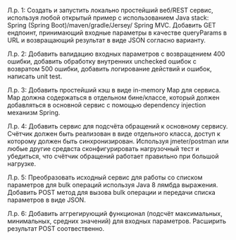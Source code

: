 Л.р. 1: Создать и запустить локально простейший веб/REST сервис, используя любой открытый пример с использованием Java stack: Spring (Spring Boot)/maven/gradle/Jersey/ Spring MVC. Добавить GET ендпоинт, принимающий входные параметры в качестве queryParams в URL и возвращающий результат в виде JSON согласно варианту. 

Л.р. 2: Добавить валидацию входных параметров с возвращением 400 ошибки, добавить обработку внутренних unchecked ошибок с возвратом 500 ошибки, добавить логирование действий и ошибок, написать unit test.

Л.р. 3: Добавить простейший кэш в виде in-memory Map для сервиса. Map должна содержаться в отдельном бине/классе, который должен добавляться в основной сервис с помощью dependency injection механизм Spring.

Л.р. 4: Добавить сервис для подсчёта обращений к основному сервису. Счётчик должен быть реализован в виде отдельного класса, доступ к которому должен быть синхронизирован. Используя jmeter/postman или любые другие средвста сконфигурировать нагрузочный тест и убедиться, что счётчик обращений работает правильно при большой нагрузке.

Л.р. 5: Преобразовать исходный сервис для работы со списком параметров для bulk операций используя Java 8 лямбда выражения. Добавить POST метод для вызова bulk операции и передачи списка параметров в виде JSON.

Л.р. 6: Добавить аггрегирующий функционал (подсчёт максимальных, минимальных, средних значений) для входных параметров. Расширить результат POST соотвественно.
